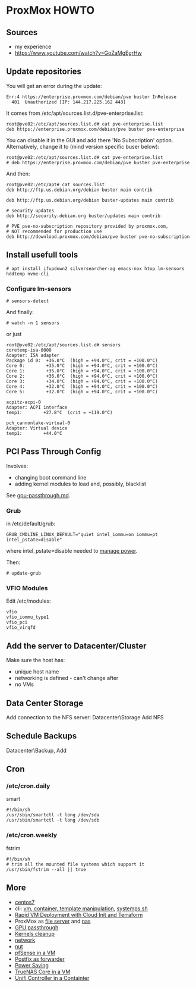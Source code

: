 # ProxMox HOWTO

## Sources

* my experience
* https://www.youtube.com/watch?v=GoZaMgEgrHw

## Update repositories

You will get an error during the update:
```
Err:4 https://enterprise.proxmox.com/debian/pve buster InRelease
  401  Unauthorized [IP: 144.217.225.162 443]
```

It comes from /etc/apt/sources.list.d/pve-enterprise.list:
```
root@pve02:/etc/apt/sources.list.d# cat pve-enterprise.list
deb https://enterprise.proxmox.com/debian/pve buster pve-enterprise
```

You can disable it in the GUI and add there 'No Subscription' option.
Alternatively, change it to (mind version specific buser below):

```
root@pve02:/etc/apt/sources.list.d# cat pve-enterprise.list
# deb https://enterprise.proxmox.com/debian/pve buster pve-enterprise
```
And then:
```
root@pve02:/etc/apt# cat sources.list
deb http://ftp.us.debian.org/debian buster main contrib

deb http://ftp.us.debian.org/debian buster-updates main contrib

# security updates
deb http://security.debian.org buster/updates main contrib

# PVE pve-no-subscription repository provided by proxmox.com,
# NOT recommended for production use
deb http://download.proxmox.com/debian/pve buster pve-no-subscription
```

## Install usefull tools

```
# apt install ifupdown2 silversearcher-ag emacs-nox htop lm-sensors hddtemp nvme-cli
```

### Configure lm-sensors

```
# sensors-detect
```

And finally:

```
# watch -n 1 sensors
```
or just
```
root@pve02:/etc/apt/sources.list.d# sensors
coretemp-isa-0000
Adapter: ISA adapter
Package id 0:  +36.0°C  (high = +94.0°C, crit = +100.0°C)
Core 0:        +35.0°C  (high = +94.0°C, crit = +100.0°C)
Core 1:        +35.0°C  (high = +94.0°C, crit = +100.0°C)
Core 2:        +36.0°C  (high = +94.0°C, crit = +100.0°C)
Core 3:        +34.0°C  (high = +94.0°C, crit = +100.0°C)
Core 4:        +32.0°C  (high = +94.0°C, crit = +100.0°C)
Core 5:        +32.0°C  (high = +94.0°C, crit = +100.0°C)

acpitz-acpi-0
Adapter: ACPI interface
temp1:        +27.8°C  (crit = +119.0°C)

pch_cannonlake-virtual-0
Adapter: Virtual device
temp1:        +44.0°C
```

## PCI Pass Through Config

Involves:

* changing boot command line
* adding kernel modules to load and, possibly, blacklist

See [gpu-passthrough.md](gpu-passthrough.md).

### Grub

in /etc/default/grub:
```
GRUB_CMDLINE_LINUX_DEFAULT="quiet intel_iommu=on iommu=pt intel_pstate=disable"
```

where intel_pstate=disable needed to [manage power](power.md).

Then:

```
# update-grub
```

### VFIO Modules

Edit /etc/modules:
```
vfio
vfio_iommu_type1
vfio_pci
vfio_virqfd
```


## Add the server to Datacenter/Cluster

Make sure the host has:

* unique host name
* networking is defined - can't change after
* no VMs

## Data Center Storage

Add connection to the NFS server:  Datacenter\Storage Add NFS

## Schedule Backups

Datacenter\Backup, Add

## Cron

### /etc/cron.daily

smart

```
#!/bin/sh
/usr/sbin/smartctl -t long /dev/sda
/usr/sbin/smartctl -t long /dev/sdb
```

### /etc/cron.weekly

fstrim

```
#!/bin/sh
# trim all the mounted file systems which support it
/usr/sbin/fstrim --all || true
```

## More

* [centos7](centos7.html)
* cli: [vm, container, template manipulation](cli.html),
[systemps.sh](systemps.sh)
* [Rapid VM Deployment with Cloud Init and Terraform](cloud-init.html)
* ProxMox as [file server](file-server.html) and [nas](nas.html)
* [GPU passthrough](gpu-passthrough.html)
* [Kernels cleanup](kernels.html)
* [network](network.html)
* [nut](nut.html)
* [pfSense in a VM](pfSense.html)
* [Postfix as forwarder](postfix.html)
* [Power Saving](power.html)
* [TrueNAS Core in a VM](truenas.html)
* [Unifi Controller in a Containter](unifi.html)
